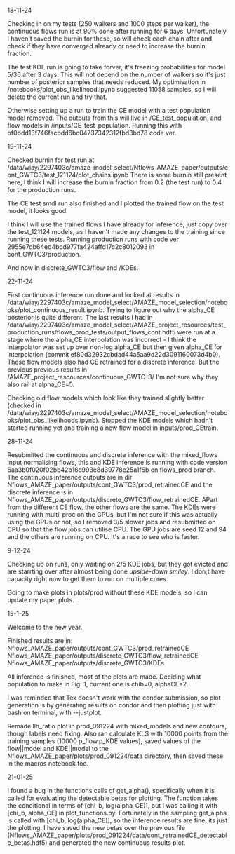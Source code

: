 18-11-24

Checking in on my tests (250 walkers and 1000 steps per walker), the continuous flows run is at 90% done after running for 6 days. Unfortunately I haven't saved the burnin for these, so will check each chain after and check if they have converged already or need to increase the burnin fraction.

The test KDE run is going to take forver, it's freezing probabilities for model 5/36 after 3 days. This will not depend on the number of walkers so it's just number of posterior samples that needs reduced. My optimisation in /notebooks/plot_obs_likelihood.ipynb suggested 11058 samples, so I will delete the current run and try that.

Otherwise setting up a run to train the CE model with a test population model removed. The outputs from this will live in /CE_test_population, and flow models in /inputs/CE_test_population. Running this with bf0bdd13f746facbdd6bc04737342312fbd3bd78 code ver.

19-11-24

Checked burnin for test run at /data/wiay/2297403c/amaze_model_select/Nflows_AMAZE_paper/outputs/cont_GWTC3/test_121124/plot_chains.ipynb
There is some burnin still present here, I think I will increase the burnin fraction from 0.2 (the test run) to 0.4 for the production runs.

The CE test smdl run also finished and I plotted the trained flow on the test model, it looks good.

I think I will use the trained flows I have already for inference, just copy over the test_121124 models, as I haven't made any changes to the training since running these tests. Running production runs with code ver 2955e7db64ed4bcd977fa424affd17c2c8012093 in cont_GWTC3/production.

And now in discrete_GWTC3/flow and /KDEs.

22-11-24

First continuous inference run done and looked at results in /data/wiay/2297403c/amaze_model_select/AMAZE_model_selection/notebooks/plot_continuous_result.ipynb. Trying to figure out why the alpha_CE posterior is quite different. The last results I had in /data/wiay/2297403c/amaze_model_select/AMAZE_project_resources/test_production_runs/flows_prod_tests/output_flows_cont.hdf5 were run at a stage where the alpha_CE interpolation was incorrect - I think the interpolator was set up over non-log alpha_CE but then given alpha_CE for interpolation (commit ef80d32932cbdad44a5aa9d22d3091160073d4b0). These flow models also had CE retrained for a discrete inference. But the previous previous results in /AMAZE_project_rescources/continuous_GWTC-3/ I'm not sure why they also rail at alpha_CE=5. 

Checking old flow models which look like they trained slightly better (checked in /data/wiay/2297403c/amaze_model_select/AMAZE_model_selection/notebooks/plot_obs_likelihoods.ipynb). Stopped the KDE models which hadn't started running yet and training a new flow model in inputs/prod_CEtrain.

28-11-24

Resubmitted the continuous and discrete inference with the mixed_flows input normalising flows, this and KDE inference is running with code version 6aa3b0f020f02bb42b16c993e8d39778e25a1f6b on flows_prod branch. The continuous inference outputs are in dir Nflows_AMAZE_paper/outputs/cont_GWTC3/prod_retrainedCE and the discrete inference is in Nflows_AMAZE_paper/outputs/discrete_GWTC3/flow_retrainedCE. APart from the different CE flow, the other flows are the same.
The KDEs were running with multi_proc on the GPUs, but I'm not sure if this was actually using the GPUs or not, so I removed 3/5 slower jobs and resubmitted on CPU so that the flow jobs can utilise CPU. The GPU jobs are seed 12 and 94 and the others are running on CPU. It's a race to see who is faster.

9-12-24

Checking up on runs, only waiting on 2/5 KDE jobs, but they got evicted and are starrting over after almost being done *upside-down smiley*. I don;t have capacity right now to get them to run on multiple cores.

Going to make plots in plots/prod without these KDE models, so I can update my paper plots.

15-1-25

Welcome to the new year. 

Finished results are in:
Nflows_AMAZE_paper/outputs/cont_GWTC3/prod_retrainedCE
Nflows_AMAZE_paper/outputs/discrete_GWTC3/flow_retrainedCE
Nflows_AMAZE_paper/outputs/discrete_GWTC3/KDEs

All inference is finished, most of the plots are made. Deciding what population to make in Fig. 1, current one is chib=0, alphaCE=2.

I was reminded that Tex doesn't work with the condor submission, so plot generation is by generating results on condor and then plotting just with bash on terminal, with --justplot.

Remade llh_ratio plot in prod_091224 with mixed_models and new contours, though labels need fixing.
Also ran calculate KLS with 10000 points from the training samples (10000 p_flow,p_KDE values), saved values of the flow||model and KDE||model to the Nflows_AMAZE_paper/plots/prod_091224/data directory, then saved these in the macros notebook too.

21-01-25

I found a bug in the functions calls of get_alpha(), specifically when it is called for evaluating the detectable betas for plotting. The function takes the conditional in terms of [chi_b, log(alpha_CE)], but I was calling it with [chi_b, alpha_CE] in plot_functions.py. Fortunately in the sampling get_alpha is called with [chi_b, log(alpha_CE)], so the inference results are fine, its just the plotting. I have saved the new betas over the previous file (Nflows_AMAZE_paper/plots/prod_091224/data/cont_retrainedCE_detectable_betas.hdf5) and generated the new continuous results plot.